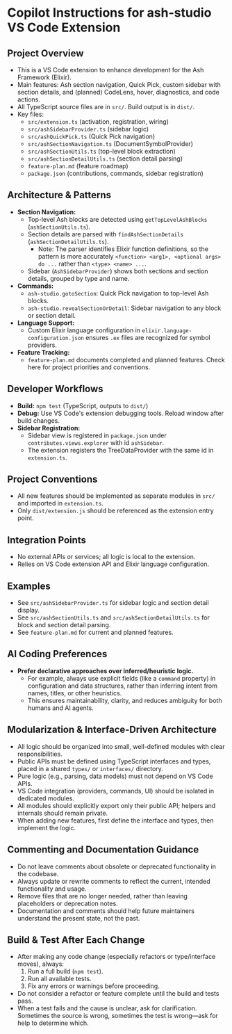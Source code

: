 # Copilot Instructions for ash-studio VS Code Extension

## Project Overview

- This is a VS Code extension to enhance development for the Ash Framework (Elixir).
- Main features: Ash section navigation, Quick Pick, custom sidebar with section details, and
  (planned) CodeLens, hover, diagnostics, and code actions.
- All TypeScript source files are in `src/`. Build output is in `dist/`.
- Key files:
  - `src/extension.ts` (activation, registration, wiring)
  - `src/ashSidebarProvider.ts` (sidebar logic)
  - `src/ashQuickPick.ts` (Quick Pick navigation)
  - `src/ashSectionNavigation.ts` (DocumentSymbolProvider)
  - `src/ashSectionUtils.ts` (top-level block extraction)
  - `src/ashSectionDetailUtils.ts` (section detail parsing)
  - `feature-plan.md` (feature roadmap)
  - `package.json` (contributions, commands, sidebar registration)

## Architecture & Patterns

- **Section Navigation:**
  - Top-level Ash blocks are detected using `getTopLevelAshBlocks` (`ashSectionUtils.ts`).
  - Section details are parsed with `findAshSectionDetails` (`ashSectionDetailUtils.ts`).
    - Note: The parser identifies Elixir function definitions, so the pattern is more accurately
      `<function> <arg1>, <optional args> do ...` rather than `<type> <name> ...`.
  - Sidebar (`AshSidebarProvider`) shows both sections and section details, grouped by type and
    name.
- **Commands:**
  - `ash-studio.gotoSection`: Quick Pick navigation to top-level Ash blocks.
  - `ash-studio.revealSectionOrDetail`: Sidebar navigation to any block or section detail.
- **Language Support:**
  - Custom Elixir language configuration in `elixir.language-configuration.json` ensures `.ex` files
    are recognized for symbol providers.
- **Feature Tracking:**
  - `feature-plan.md` documents completed and planned features. Check here for project priorities
    and conventions.

## Developer Workflows

- **Build:** `npm test` (TypeScript, outputs to `dist/`)
- **Debug:** Use VS Code's extension debugging tools. Reload window after build changes.
- **Sidebar Registration:**
  - Sidebar view is registered in `package.json` under `contributes.views.explorer` with id
    `ashSidebar`.
  - The extension registers the TreeDataProvider with the same id in `extension.ts`.

## Project Conventions

- All new features should be implemented as separate modules in `src/` and imported in
  `extension.ts`.
- Only `dist/extension.js` should be referenced as the extension entry point.

## Integration Points

- No external APIs or services; all logic is local to the extension.
- Relies on VS Code extension API and Elixir language configuration.

## Examples

- See `src/ashSidebarProvider.ts` for sidebar logic and section detail display.
- See `src/ashSectionUtils.ts` and `src/ashSectionDetailUtils.ts` for block and section detail
  parsing.
- See `feature-plan.md` for current and planned features.

## AI Coding Preferences

- **Prefer declarative approaches over inferred/heuristic logic.**
  - For example, always use explicit fields (like a `command` property) in configuration and data
    structures, rather than inferring intent from names, titles, or other heuristics.
  - This ensures maintainability, clarity, and reduces ambiguity for both humans and AI agents.

## Modularization & Interface-Driven Architecture

- All logic should be organized into small, well-defined modules with clear responsibilities.
- Public APIs must be defined using TypeScript interfaces and types, placed in a shared `types/` or
  `interfaces/` directory.
- Pure logic (e.g., parsing, data models) must not depend on VS Code APIs.
- VS Code integration (providers, commands, UI) should be isolated in dedicated modules.
- All modules should explicitly export only their public API; helpers and internals should remain
  private.
- When adding new features, first define the interface and types, then implement the logic.

## Commenting and Documentation Guidance

- Do not leave comments about obsolete or deprecated functionality in the codebase.
- Always update or rewrite comments to reflect the current, intended functionality and usage.
- Remove files that are no longer needed, rather than leaving placeholders or deprecation notes.
- Documentation and comments should help future maintainers understand the present state, not the
  past.

## Build & Test After Each Change

- After making any code change (especially refactors or type/interface moves), always:
  1. Run a full build (`npm test`).
  2. Run all available tests.
  3. Fix any errors or warnings before proceeding.
- Do not consider a refactor or feature complete until the build and tests pass.
- When a test fails and the cause is unclear, ask for clarification. Sometimes the source is wrong,
  sometimes the test is wrong—ask for help to determine which.
